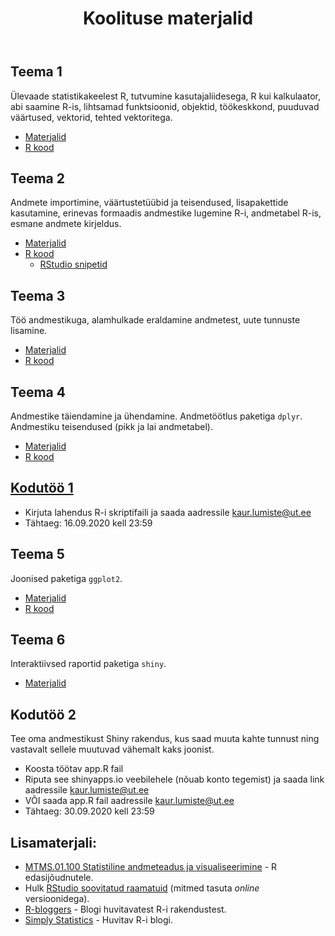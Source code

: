﻿---
layout: page
title: Koolituse materjalid
---


## Teema 1


Ülevaade statistikakeelest R, tutvumine kasutajaliidesega, R kui kalkulaator, abi saamine R-is, lihtsamad funktsioonid, objektid, töökeskkond, puuduvad väärtused, vektorid, tehted vektoritega. 
 
* [Materjalid](teema1)
* [R kood](https://github.com/Rkursus/tykliinikum/raw/master/_teema1/teema1_kood.R)


## Teema 2


Andmete importimine, väärtustetüübid ja teisendused, lisapakettide kasutamine, erinevas formaadis andmestike lugemine R-i, andmetabel R-is, esmane andmete kirjeldus.

* [Materjalid](teema2)
* [R kood](https://github.com/Rkursus/tykliinikum/raw/master/_teema2/teema2_kood.R)
	* [RStudio snipetid](https://github.com/Rkursus/tykliinikum/raw/master/RStudio_snippetid.txt)


## Teema 3


Töö andmestikuga, alamhulkade eraldamine andmetest, uute tunnuste lisamine. 

* [Materjalid](teema3)
* [R kood](https://github.com/Rkursus/tykliinikum/raw/master/_teema3/teema3_kood.R)


## Teema 4


Andmestike täiendamine ja ühendamine. Andmetöötlus paketiga `dplyr`. Andmestiku teisendused (pikk ja lai andmetabel).

* [Materjalid](teema4)
* [R kood](https://github.com/Rkursus/tykliinikum/raw/master/_teema4/teema4_kood.R)

## [Kodutöö 1](kodutoo1)

* Kirjuta lahendus R-i skriptifaili ja saada aadressile kaur.lumiste@ut.ee
* Tähtaeg: 16.09.2020 kell 23:59


## Teema 5

Joonised paketiga `ggplot2`.

* [Materjalid](teema5)
* [R kood](https://github.com/Rkursus/tykliinikum/raw/master/_teema5/teema5_kood.R)


## Teema 6

Interaktiivsed raportid paketiga `shiny`.

* [Materjalid](teema6)


## Kodutöö 2

Tee oma andmestikust Shiny rakendus, kus saad muuta kahte tunnust ning vastavalt sellele muutuvad vähemalt kaks joonist.

* Koosta töötav app.R fail 
* Riputa see shinyapps.io veebilehele (nõuab konto tegemist) ja saada link aadressile kaur.lumiste@ut.ee
* VÕI saada app.R fail aadressile kaur.lumiste@ut.ee
* Tähtaeg: 30.09.2020 kell 23:59

		
## Lisamaterjali:

* [MTMS.01.100 Statistiline andmeteadus ja visualiseerimine](https://andmeteadus.github.io/2019/) - R edasijõudnutele.
* Hulk [RStudio soovitatud raamatuid](https://rstudio.com/resources/books/) (mitmed tasuta _online_ versioonidega).
* [R-bloggers](https://www.r-bloggers.com/) - Blogi huvitavatest R-i rakendustest.
* [Simply Statistics](https://simplystatistics.org/) - Huvitav R-i blogi.

